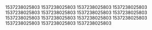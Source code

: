 1537238025803
1537238025803
1537238025803
1537238025803
1537238025803
1537238025803
1537238025803
1537238025803
1537238025803
1537238025803
1537238025803
1537238025803
1537238025803
1537238025803
1537238025803